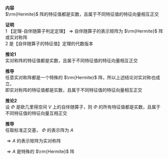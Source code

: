 **内容**  
 $\rm{Hermite}$ 阵的特征值都是实数，且属于不同特征值的特征向量相互正交  
  
**证明**  
1 【定理-自伴随算子判定定理】 $\Rightarrow$ 自伴随算子的表示矩阵为 $\rm{Hermite}$ 阵或实对称阵  
2 是【自伴随算子的特征值】定理的代数版本  
  
**推论1**  
实对称阵的特征值都是实数，且属于不同特征值的特征向量相互正交  
  
**推导**  
任意实对称阵都是一个特殊的 $\rm{Hermite}$ 阵，所以上述结论对实对称也成立，  
即实对称阵的特征值都是实数，且属于不同特征值的特征向量相互正交  
  
**推论2**  
设 $\Phi$ 是欧几里得空间 $V$ 上的自伴随算子，则 $\Phi$ 的所有特征值都是实数，且属于不同特征值的特征向量互相正交  
  
**推导**  
任取标准正交基， $\Phi$ 的表示阵为 $A$   
  
 $\Rightarrow A$ 的表示矩阵为实对称阵  
  
 $\Rightarrow A$ 是特殊的 $\rm{Hermite}$ 阵  
